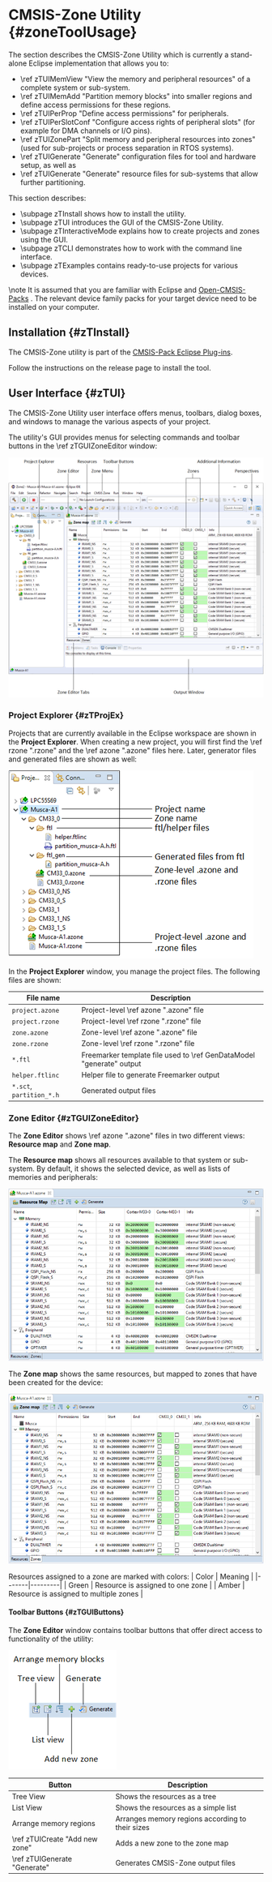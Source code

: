 # CMSIS-Zone Utility {#zoneToolUsage}

The section describes the CMSIS-Zone Utility which is currently a stand-alone Eclipse implementation that allows you to:
 - \ref zTUIMemView "View the memory and peripheral resources" of a complete system or sub-system.
 - \ref zTUIMemAdd "Partition memory blocks" into smaller regions and define access permissions for these regions.
 - \ref zTUIPerProp "Define access permissions" for peripherals.
 - \ref zTUIPerSlotConf "Configure access rights of peripheral slots" (for example for DMA channels or I/O pins).
 - \ref zTUIZonePart "Split memory and peripheral resources into zones" (used for sub-projects or process separation in RTOS systems).
 - \ref zTUIGenerate "Generate" configuration files for tool and hardware setup, as well as
 - \ref zTUIGenerate "Generate" resource files for sub-systems that allow further partitioning.

This section describes:
 - \subpage zTInstall shows how to install the utility.
 - \subpage zTUI introduces the GUI of the CMSIS-Zone Utility.
 - \subpage zTInteractiveMode explains how to create projects and zones using the GUI.
 - \subpage zTCLI demonstrates how to work with the command line interface.
 - \subpage zTExamples contains ready-to-use projects for various devices.

\note
It is assumed that you are familiar with Eclipse and [Open-CMSIS-Packs](https://www.open-cmsis-pack.org/)
. The relevant device family packs for your target device need to be installed on your computer.

## Installation {#zTInstall}

The CMSIS-Zone utility is part of the [CMSIS-Pack Eclipse Plug-ins](https://github.com/ARM-software/cmsis-pack-eclipse/releases/latest).

Follow the instructions on the release page to install the tool.

## User Interface {#zTUI}

The CMSIS-Zone Utility user interface offers menus, toolbars, dialog boxes, and windows to manage the various aspects of your project.

The utility's GUI provides menus for selecting commands and toolbar buttons in the \ref zTGUIZoneEditor window:

![CMSIS-Zone Interface](./images/GUI.png)

### Project Explorer {#zTProjEx}

Projects that are currently available in the Eclipse workspace are shown in the **Project Explorer**. When creating a new project, you will first find the \ref rzone ".rzone" and the \ref azone ".azone" files here. Later, generator files and generated files are shown as well:

![Project Explorer window showing a complex project](./images/ProjectExplorerWindow.png)

In the **Project Explorer** window, you manage the project files. The following files are shown:

| File name                      | Description                                                          |
|--------------------------------|----------------------------------------------------------------------|
| `project.azone`                | Project-level \ref azone ".azone" file                               |
| `project.rzone`                | Project-level \ref rzone ".rzone" file                               |
| `zone.azone`                   | Zone-level \ref azone ".azone" file                                  |
| `zone.rzone`                   | Zone-level \ref rzone ".rzone" file                                  |
| `*.ftl`                        | Freemarker template file used to \ref GenDataModel "generate" output |
| `helper.ftlinc`                | Helper file to generate Freemarker output                            |
| `*.sct`, `partition_*.h`       | Generated output files                                               |


### Zone Editor {#zTGUIZoneEditor}

The **Zone Editor** shows \ref azone ".azone" files in two different views: **Resource map** and **Zone map**.

The **Resource map** shows all resources available to that system or sub-system. By default, it shows the selected device, as well as lists of memories and peripherals:

![Resource map](./images/resource_map.png)

The **Zone map** shows the same resources, but mapped to zones that have been created for the device:

![Zone map](./images/zone_map.png)

Resources assigned to a zone are marked with colors:
| Color | Meaning |
|-------|---------|
| Green | Resource is assigned to one zone |
| Amber | Resource is assigned to multiple zones |


#### Toolbar Buttons {#zTGUIButtons}

The **Zone Editor** window contains toolbar buttons that offer direct access to functionality of the utility:

![CMSIS-Zone toolbar](./images/Buttons.png)

| Button                         | Description                                     |
|--------------------------------|-------------------------------------------------|
| Tree View                      | Shows the resources as a tree                   |
| List View                      | Shows the resources as a simple list            |
| Arrange memory regions         | Arranges memory regions according to their sizes |
| \ref zTUICreate "Add new zone" | Adds a new zone to the zone map                 |
| \ref zTUIGenerate "Generate"   | Generates CMSIS-Zone output files               |
